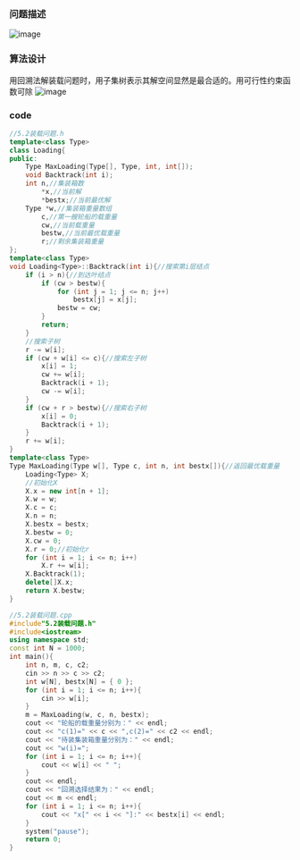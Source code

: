 ### 问题描述

![image](https://user-images.githubusercontent.com/113157460/198281060-76989073-69f9-4ee3-9cf0-9bbe133433c0.png)


### 算法设计

 用回溯法解装载问题时，用子集树表示其解空间显然是最合适的。用可行性约束函数可除
 ![image](https://user-images.githubusercontent.com/113157460/198281117-632d47a7-147f-4265-954a-7584a8861f17.png)




### code
```c++
//5.2装载问题.h
template<class Type>
class Loading{
public:
	Type MaxLoading(Type[], Type, int, int[]);
	void Backtrack(int i);
	int n,//集装箱数
		*x,//当前解
		*bestx;//当前最优解
	Type *w,//集装箱重量数组
		c,//第一艘轮船的载重量
		cw,//当前载重量
		bestw,//当前最优载重量
		r;//剩余集装箱重量
};
template<class Type>
void Loading<Type>::Backtrack(int i){//搜索第i层结点
	if (i > n){//到达叶结点
		if (cw > bestw){
			for (int j = 1; j <= n; j++)
				bestx[j] = x[j];
			bestw = cw;
		}
		return;
	}
	//搜索子树
	r -= w[i];
	if (cw + w[i] <= c){//搜索左子树
		x[i] = 1;
		cw += w[i];
		Backtrack(i + 1);
		cw -= w[i];
	}
	if (cw + r > bestw){//搜索右子树
		x[i] = 0;
		Backtrack(i + 1);
	}
	r += w[i];
}
template<class Type>
Type MaxLoading(Type w[], Type c, int n, int bestx[]){//返回最优载重量
	Loading<Type> X;
	//初始化X
	X.x = new int[n + 1];
	X.w = w;
	X.c = c;
	X.n = n;
	X.bestx = bestx;
	X.bestw = 0;
	X.cw = 0;
	X.r = 0;//初始化r
	for (int i = 1; i <= n; i++)
		X.r += w[i];
	X.Backtrack(1);
	delete[]X.x;
	return X.bestw;
}

//5.2装载问题.cpp
#include"5.2装载问题.h"
#include<iostream>
using namespace std;
const int N = 1000;
int main(){
	int n, m, c, c2;
	cin >> n >> c >> c2;
	int w[N], bestx[N] = { 0 };
	for (int i = 1; i <= n; i++){
		cin >> w[i];
	}
	m = MaxLoading(w, c, n, bestx);
	cout << "轮船的载重量分别为：" << endl;
	cout << "c(1)=" << c << ",c(2)=" << c2 << endl;
	cout << "待装集装箱重量分别为：" << endl;
	cout << "w(i)=";
	for (int i = 1; i <= n; i++){
		cout << w[i] << " ";
	}
	cout << endl;
	cout << "回溯选择结果为：" << endl;
	cout << m << endl;
	for (int i = 1; i <= n; i++){
		cout << "x[" << i << "]:" << bestx[i] << endl;
	}
	system("pause");
	return 0;
}

```



